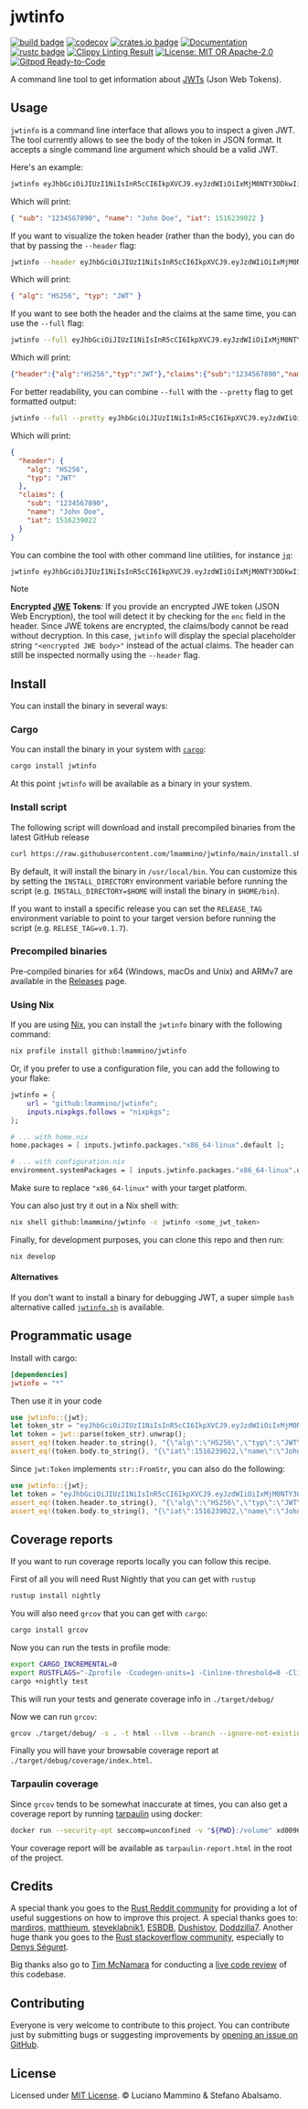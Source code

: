 # jwtinfo

[![build badge](https://github.com/lmammino/jwtinfo/workflows/Rust/badge.svg)](https://github.com/lmammino/jwtinfo/actions?query=workflow%3ARust)
[![codecov](https://codecov.io/gh/lmammino/jwtinfo/graph/badge.svg?token=jYukD16Axe)](https://codecov.io/gh/lmammino/jwtinfo)
[![crates.io badge](https://img.shields.io/crates/v/jwtinfo.svg)](https://crates.io/crates/jwtinfo)
[![Documentation](https://docs.rs/jwtinfo/badge.svg)](https://docs.rs/jwtinfo)
[![rustc badge](https://img.shields.io/badge/rustc-1.40+-lightgray.svg)](https://blog.rust-lang.org/2019/12/19/Rust-1.40.0.html)
[![Clippy Linting Result](https://img.shields.io/badge/clippy-<3-yellowgreen)](https://github.com/rust-lang/rust-clippy)
[![License: MIT OR Apache-2.0](https://img.shields.io/crates/l/jwtinfo.svg)](#license)
[![Gitpod Ready-to-Code](https://img.shields.io/badge/Gitpod-Ready--to--Code-blue?logo=gitpod)](https://gitpod.io/#https://github.com/lmammino/jwtinfo)

A command line tool to get information about
[JWTs](https://tools.ietf.org/html/rfc7519) (Json Web Tokens).

## Usage

`jwtinfo` is a command line interface that allows you to inspect a given JWT.
The tool currently allows to see the body of the token in JSON format. It
accepts a single command line argument which should be a valid JWT.

Here's an example:

```bash
jwtinfo eyJhbGciOiJIUzI1NiIsInR5cCI6IkpXVCJ9.eyJzdWIiOiIxMjM0NTY3ODkwIiwibmFtZSI6IkpvaG4gRG9lIiwiaWF0IjoxNTE2MjM5MDIyfQ.SflKxwRJSMeKKF2QT4fwpMeJf36POk6yJV_adQssw5c
```

Which will print:

```json
{ "sub": "1234567890", "name": "John Doe", "iat": 1516239022 }
```

If you want to visualize the token header (rather than the body), you can do
that by passing the `--header` flag:

```bash
jwtinfo --header eyJhbGciOiJIUzI1NiIsInR5cCI6IkpXVCJ9.eyJzdWIiOiIxMjM0NTY3ODkwIiwibmFtZSI6IkpvaG4gRG9lIiwiaWF0IjoxNTE2MjM5MDIyfQ.SflKxwRJSMeKKF2QT4fwpMeJf36POk6yJV_adQssw5c
```

Which will print:

```json
{ "alg": "HS256", "typ": "JWT" }
```

If you want to see both the header and the claims at the same time, you can use
the `--full` flag:

```bash
jwtinfo --full eyJhbGciOiJIUzI1NiIsInR5cCI6IkpXVCJ9.eyJzdWIiOiIxMjM0NTY3ODkwIiwibmFtZSI6IkpvaG4gRG9lIiwiaWF0IjoxNTE2MjM5MDIyfQ.SflKxwRJSMeKKF2QT4fwpMeJf36POk6yJV_adQssw5c
```

Which will print:

```json
{"header":{"alg":"HS256","typ":"JWT"},"claims":{"sub":"1234567890","name":"John Doe","iat":1516239022}}
```

For better readability, you can combine `--full` with the `--pretty` flag to
get formatted output:

```bash
jwtinfo --full --pretty eyJhbGciOiJIUzI1NiIsInR5cCI6IkpXVCJ9.eyJzdWIiOiIxMjM0NTY3ODkwIiwibmFtZSI6IkpvaG4gRG9lIiwiaWF0IjoxNTE2MjM5MDIyfQ.SflKxwRJSMeKKF2QT4fwpMeJf36POk6yJV_adQssw5c
```

Which will print:

```json
{
  "header": {
    "alg": "HS256",
    "typ": "JWT"
  },
  "claims": {
    "sub": "1234567890",
    "name": "John Doe",
    "iat": 1516239022
  }
}
```

You can combine the tool with other command line utilities, for instance
[`jq`](https://stedolan.github.io/jq/):

```bash
jwtinfo eyJhbGciOiJIUzI1NiIsInR5cCI6IkpXVCJ9.eyJzdWIiOiIxMjM0NTY3ODkwIiwibmFtZSI6IkpvaG4gRG9lIiwiaWF0IjoxNTE2MjM5MDIyfQ.SflKxwRJSMeKKF2QT4fwpMeJf36POk6yJV_adQssw5c | jq .
```

> [!NOTE]
> **Encrypted [JWE](https://datatracker.ietf.org/doc/html/rfc7516) Tokens**: If you provide an encrypted JWE token (JSON Web Encryption), the tool will detect it by checking for the `enc` field in the header. Since JWE tokens are encrypted, the claims/body cannot be read without decryption. In this case, `jwtinfo` will display the special placeholder string `"<encrypted JWE body>"` instead of the actual claims. The header can still be inspected normally using the `--header` flag.

## Install

You can install the binary in several ways:

### Cargo

You can install the binary in your system with
[`cargo`](https://doc.rust-lang.org/cargo/getting-started/installation.html):

```bash
cargo install jwtinfo
```

At this point `jwtinfo` will be available as a binary in your system.

### Install script

The following script will download and install precompiled binaries from the
latest GitHub release

```bash
curl https://raw.githubusercontent.com/lmammino/jwtinfo/main/install.sh | sh
```

By default, it will install the binary in `/usr/local/bin`. You can customize
this by setting the `INSTALL_DIRECTORY` environment variable before running the
script (e.g. `INSTALL_DIRECTORY=$HOME` will install the binary in `$HOME/bin`).

If you want to install a specific release you can set the `RELEASE_TAG`
environment variable to point to your target version before running the script
(e.g. `RELESE_TAG=v0.1.7`).

### Precompiled binaries

Pre-compiled binaries for x64 (Windows, macOs and Unix) and ARMv7 are available
in the [Releases](https://github.com/lmammino/jwtinfo/releases) page.

### Using Nix

If you are using [Nix](https://nixos.org/), you can install the `jwtinfo` binary
with the following command:

```bash
nix profile install github:lmammino/jwtinfo
```

Or, if you prefer to use a configuration file, you can add the following to your
flake:

```nix
jwtinfo = {
    url = "github:lmammino/jwtinfo";
    inputs.nixpkgs.follows = "nixpkgs"; 
};

# ... with home.nix
home.packages = [ inputs.jwtinfo.packages."x86_64-linux".default ];

# ... with configuration.nix
environment.systemPackages = [ inputs.jwtinfo.packages."x86_64-linux".default ];
```

Make sure to replace `"x86_64-linux"` with your target platform.

You can also just try it out in a Nix shell with:

```bash
nix shell github:lmammino/jwtinfo -c jwtinfo <some_jwt_token>
```

Finally, for development purposes, you can clone this repo and then run:

```bash
nix develop
```

#### Alternatives

If you don't want to install a binary for debugging JWT, a super simple `bash`
alternative called
[`jwtinfo.sh`](https://gist.github.com/lmammino/920ee0699af627a3492f86c607c859f6)
is available.

## Programmatic usage

Install with cargo:

```toml
[dependencies]
jwtinfo = "*"
```

Then use it in your code

```rust
use jwtinfo::{jwt};
let token_str = "eyJhbGciOiJIUzI1NiIsInR5cCI6IkpXVCJ9.eyJzdWIiOiIxMjM0NTY3ODkwIiwibmFtZSI6IkpvaG4gRG9lIiwiaWF0IjoxNTE2MjM5MDIyfQ.SflKxwRJSMeKKF2QT4fwpMeJf36POk6yJV_adQssw5c";
let token = jwt::parse(token_str).unwrap();
assert_eq!(token.header.to_string(), "{\"alg\":\"HS256\",\"typ\":\"JWT\"}");
assert_eq!(token.body.to_string(), "{\"iat\":1516239022,\"name\":\"John Doe\",\"sub\":\"1234567890\"}");
```

Since `jwt:Token` implements `str::FromStr`, you can also do the following:

```rust
use jwtinfo::{jwt};
let token = "eyJhbGciOiJIUzI1NiIsInR5cCI6IkpXVCJ9.eyJzdWIiOiIxMjM0NTY3ODkwIiwibmFtZSI6IkpvaG4gRG9lIiwiaWF0IjoxNTE2MjM5MDIyfQ.SflKxwRJSMeKKF2QT4fwpMeJf36POk6yJV_adQssw5c".parse::<jwt::Token>().unwrap();
assert_eq!(token.header.to_string(), "{\"alg\":\"HS256\",\"typ\":\"JWT\"}");
assert_eq!(token.body.to_string(), "{\"iat\":1516239022,\"name\":\"John Doe\",\"sub\":\"1234567890\"}");
```

## Coverage reports

If you want to run coverage reports locally you can follow this recipe.

First of all you will need Rust Nightly that you can get with `rustup`

```bash
rustup install nightly
```

You will also need `grcov` that you can get with `cargo`:

```bash
cargo install grcov
```

Now you can run the tests in profile mode:

```bash
export CARGO_INCREMENTAL=0
export RUSTFLAGS="-Zprofile -Ccodegen-units=1 -Cinline-threshold=0 -Clink-dead-code -Coverflow-checks=off -Zno-landing-pads"
cargo +nightly test
```

This will run your tests and generate coverage info in `./target/debug/`

Now we can run `grcov`:

```bash
grcov ./target/debug/ -s . -t html --llvm --branch --ignore-not-existing -o ./target/debug/coverage/
```

Finally you will have your browsable coverage report at
`./target/debug/coverage/index.html`.

### Tarpaulin coverage

Since `grcov` tends to be somewhat inaccurate at times, you can also get a
coverage report by running [tarpaulin](https://github.com/xd009642/tarpaulin)
using docker:

```bash
docker run --security-opt seccomp=unconfined -v "${PWD}:/volume" xd009642/tarpaulin:develop-nightly bash -c 'cargo build && cargo tarpaulin -o Html'
```

Your coverage report will be available as `tarpaulin-report.html` in the root of
the project.

## Credits

A special thank you goes to the
[Rust Reddit community](https://www.reddit.com/r/rust/) for providing a lot of
useful suggestions on how to improve this project. A special thanks goes to:
[mardiros](https://www.reddit.com/user/mardiros/),
[matthieum](https://www.reddit.com/user/matthieum/),
[steveklabnik1](https://www.reddit.com/user/steveklabnik1/),
[ESBDB](https://www.reddit.com/user/ESBDB/),
[Dushistov](https://www.reddit.com/user/Dushistov/),
[Doddzilla7](https://www.reddit.com/user/Doddzilla7/). Another huge thank you
goes to the
[Rust stackoverflow community](https://chat.stackoverflow.com/rooms/62927/rust),
especially to [Denys Séguret](https://chat.stackoverflow.com/users/263525).

Big thanks also go to [Tim McNamara](https://twitter.com/timClicks) for
conducting a
[live code review](https://loige.co/learning-rust-through-open-source-and-live-code-reviews)
of this codebase.

## Contributing

Everyone is very welcome to contribute to this project. You can contribute just
by submitting bugs or suggesting improvements by
[opening an issue on GitHub](https://github.com/lmammino/jwtinfo/issues).

## License

Licensed under [MIT License](LICENSE). © Luciano Mammino & Stefano Abalsamo.
